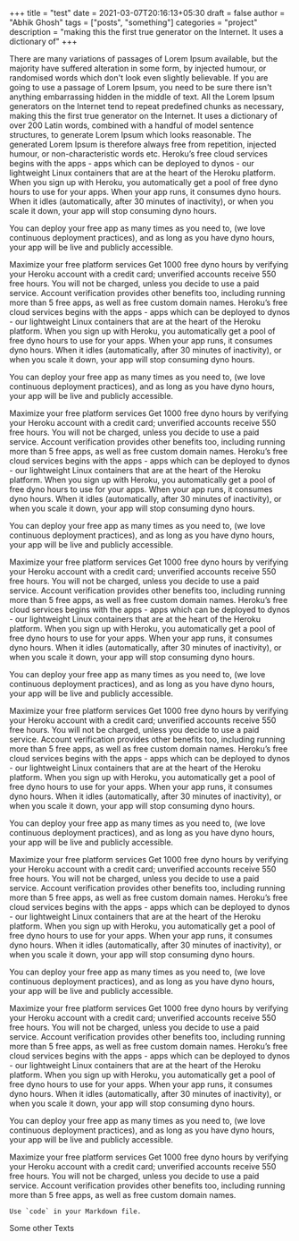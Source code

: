 +++
title = "test"
date = 2021-03-07T20:16:13+05:30
draft = false
author = "Abhik Ghosh"
tags = ["posts", "something"]
categories = "project"
description = "making this the first true generator on the Internet. It uses a dictionary of"
+++

There are many variations of passages of Lorem Ipsum available, but the majority have suffered alteration in some form, by injected humour, or randomised words which don't look even slightly believable. If you are going to use a passage of Lorem Ipsum, you need to be sure there isn't anything embarrassing hidden in the middle of text. All the Lorem Ipsum generators on the Internet tend to repeat predefined chunks as necessary, making this the first true generator on the Internet. It uses a dictionary of over 200 Latin words, combined with a handful of model sentence structures, to generate Lorem Ipsum which looks reasonable. The generated Lorem Ipsum is therefore always free from repetition, injected humour, or non-characteristic words etc.
Heroku’s free cloud services begins with the apps - apps which can be deployed to dynos - our lightweight Linux containers that are at the heart of the Heroku platform. When you sign up with Heroku, you automatically get a pool of free dyno hours to use for your apps. When your app runs, it consumes dyno hours. When it idles (automatically, after 30 minutes of inactivity), or when you scale it down, your app will stop consuming dyno hours.

You can deploy your free app as many times as you need to, (we love continuous deployment practices), and as long as you have dyno hours, your app will be live and publicly accessible.

Maximize your free platform services
Get 1000 free dyno hours by verifying your Heroku account with a credit card; unverified accounts receive 550 free hours. You will not be charged, unless you decide to use a paid service. Account verification provides other benefits too, including running more than 5 free apps, as well as free custom domain names.
Heroku’s free cloud services begins with the apps - apps which can be deployed to dynos - our lightweight Linux containers that are at the heart of the Heroku platform. When you sign up with Heroku, you automatically get a pool of free dyno hours to use for your apps. When your app runs, it consumes dyno hours. When it idles (automatically, after 30 minutes of inactivity), or when you scale it down, your app will stop consuming dyno hours.

You can deploy your free app as many times as you need to, (we love continuous deployment practices), and as long as you have dyno hours, your app will be live and publicly accessible.

Maximize your free platform services
Get 1000 free dyno hours by verifying your Heroku account with a credit card; unverified accounts receive 550 free hours. You will not be charged, unless you decide to use a paid service. Account verification provides other benefits too, including running more than 5 free apps, as well as free custom domain names.
Heroku’s free cloud services begins with the apps - apps which can be deployed to dynos - our lightweight Linux containers that are at the heart of the Heroku platform. When you sign up with Heroku, you automatically get a pool of free dyno hours to use for your apps. When your app runs, it consumes dyno hours. When it idles (automatically, after 30 minutes of inactivity), or when you scale it down, your app will stop consuming dyno hours.

You can deploy your free app as many times as you need to, (we love continuous deployment practices), and as long as you have dyno hours, your app will be live and publicly accessible.

Maximize your free platform services
Get 1000 free dyno hours by verifying your Heroku account with a credit card; unverified accounts receive 550 free hours. You will not be charged, unless you decide to use a paid service. Account verification provides other benefits too, including running more than 5 free apps, as well as free custom domain names.
Heroku’s free cloud services begins with the apps - apps which can be deployed to dynos - our lightweight Linux containers that are at the heart of the Heroku platform. When you sign up with Heroku, you automatically get a pool of free dyno hours to use for your apps. When your app runs, it consumes dyno hours. When it idles (automatically, after 30 minutes of inactivity), or when you scale it down, your app will stop consuming dyno hours.

You can deploy your free app as many times as you need to, (we love continuous deployment practices), and as long as you have dyno hours, your app will be live and publicly accessible.

Maximize your free platform services
Get 1000 free dyno hours by verifying your Heroku account with a credit card; unverified accounts receive 550 free hours. You will not be charged, unless you decide to use a paid service. Account verification provides other benefits too, including running more than 5 free apps, as well as free custom domain names.
Heroku’s free cloud services begins with the apps - apps which can be deployed to dynos - our lightweight Linux containers that are at the heart of the Heroku platform. When you sign up with Heroku, you automatically get a pool of free dyno hours to use for your apps. When your app runs, it consumes dyno hours. When it idles (automatically, after 30 minutes of inactivity), or when you scale it down, your app will stop consuming dyno hours.

You can deploy your free app as many times as you need to, (we love continuous deployment practices), and as long as you have dyno hours, your app will be live and publicly accessible.

Maximize your free platform services
Get 1000 free dyno hours by verifying your Heroku account with a credit card; unverified accounts receive 550 free hours. You will not be charged, unless you decide to use a paid service. Account verification provides other benefits too, including running more than 5 free apps, as well as free custom domain names.
Heroku’s free cloud services begins with the apps - apps which can be deployed to dynos - our lightweight Linux containers that are at the heart of the Heroku platform. When you sign up with Heroku, you automatically get a pool of free dyno hours to use for your apps. When your app runs, it consumes dyno hours. When it idles (automatically, after 30 minutes of inactivity), or when you scale it down, your app will stop consuming dyno hours.

You can deploy your free app as many times as you need to, (we love continuous deployment practices), and as long as you have dyno hours, your app will be live and publicly accessible.

Maximize your free platform services
Get 1000 free dyno hours by verifying your Heroku account with a credit card; unverified accounts receive 550 free hours. You will not be charged, unless you decide to use a paid service. Account verification provides other benefits too, including running more than 5 free apps, as well as free custom domain names.
Heroku’s free cloud services begins with the apps - apps which can be deployed to dynos - our lightweight Linux containers that are at the heart of the Heroku platform. When you sign up with Heroku, you automatically get a pool of free dyno hours to use for your apps. When your app runs, it consumes dyno hours. When it idles (automatically, after 30 minutes of inactivity), or when you scale it down, your app will stop consuming dyno hours.

You can deploy your free app as many times as you need to, (we love continuous deployment practices), and as long as you have dyno hours, your app will be live and publicly accessible.

Maximize your free platform services
Get 1000 free dyno hours by verifying your Heroku account with a credit card; unverified accounts receive 550 free hours. You will not be charged, unless you decide to use a paid service. Account verification provides other benefits too, including running more than 5 free apps, as well as free custom domain names.


``Use `code` in your Markdown file.``

Some other Texts